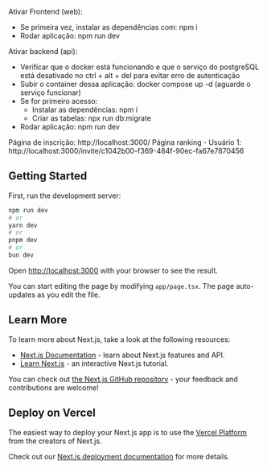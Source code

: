 Ativar Frontend (web):
- Se primeira vez, instalar as dependências com: npm i
- Rodar aplicação: npm run dev

Ativar backend (api):
- Verificar que o docker está funcionando e que o serviço do postgreSQL está desativado no ctrl + alt + del para evitar erro de autenticação
- Subir o container dessa aplicação: docker compose up -d (aguarde o serviço funcionar)
- Se for primeiro acesso:
    - Instalar as dependências: npm i
    - Criar as tabelas: npx run db:migrate
- Rodar aplicação: npm run dev

Página de inscrição: http://localhost:3000/
Página ranking - Usuário 1: http://localhost:3000/invite/c1042b00-f369-484f-90ec-fa67e7870456

## Getting Started

First, run the development server:

```bash
npm run dev
# or
yarn dev
# or
pnpm dev
# or
bun dev
```

Open [http://localhost:3000](http://localhost:3000) with your browser to see the result.

You can start editing the page by modifying `app/page.tsx`. The page auto-updates as you edit the file.

## Learn More

To learn more about Next.js, take a look at the following resources:

- [Next.js Documentation](https://nextjs.org/docs) - learn about Next.js features and API.
- [Learn Next.js](https://nextjs.org/learn) - an interactive Next.js tutorial.

You can check out [the Next.js GitHub repository](https://github.com/vercel/next.js) - your feedback and contributions are welcome!

## Deploy on Vercel

The easiest way to deploy your Next.js app is to use the [Vercel Platform](https://vercel.com/new?utm_medium=default-template&filter=next.js&utm_source=create-next-app&utm_campaign=create-next-app-readme) from the creators of Next.js.

Check out our [Next.js deployment documentation](https://nextjs.org/docs/app/building-your-application/deploying) for more details.
